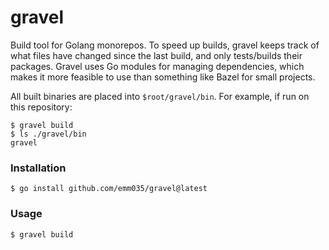 # gravel

Build tool for Golang monorepos. To speed up builds, gravel keeps track of what files have
changed since the last build, and only tests/builds their packages. Gravel uses Go modules
for managing dependencies, which makes it more feasible to use than something like Bazel for
small projects.

All built binaries are placed into `$root/gravel/bin`. For example, if run on this repository:

```
$ gravel build
$ ls ./gravel/bin
gravel
```

### Installation

```
$ go install github.com/emm035/gravel@latest
```

### Usage

```
$ gravel build
```
